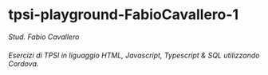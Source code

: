 # tpsi-playground-FabioCavallero-1

_Stud. Fabio Cavallero_

###### Esercizi di TPSI in liguaggio HTML, Javascript, Typescript & SQL utilizzando Cordova.
